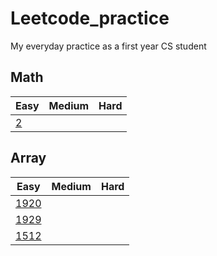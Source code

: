 # Leetcode_practice
My everyday practice as a first year CS student 

## Math
| Easy | Medium | Hard |
|------|--------|------|
| [2](/leetcode2.ipynb)  |        |      |

## Array
| Easy | Medium | Hard |
|------|--------|------|
| [1920](/leetcode1920.ipynb)  |        |      |
| [1929](/leetcode1929.ipynb)  |        |      |
| [1512](/leetcode1512.ipynb)  |        |      |


